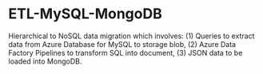 # ETL-MySQL-MongoDB
Hierarchical to NoSQL data migration which involves: (1) Queries to extract data from Azure Database for MySQL to storage blob, (2) Azure Data Factory Pipelines to transform SQL into document, (3) JSON data to be loaded into MongoDB.
